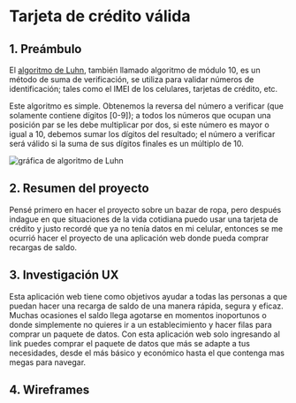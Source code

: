 # Tarjeta de crédito válida

## 1. Preámbulo

El [algoritmo de Luhn](https://es.wikipedia.org/wiki/Algoritmo_de_Luhn),
también llamado algoritmo de módulo 10, es un método de suma de verificación,
se utiliza para validar números de identificación; tales como el IMEI de los
celulares, tarjetas de crédito, etc.

Este algoritmo es simple. Obtenemos la reversa del número a verificar (que
solamente contiene dígitos [0-9]); a todos los números que ocupan una posición
par se les debe multiplicar por dos, si este número es mayor o igual a 10,
debemos sumar los dígitos del resultado; el número a verificar será válido si
la suma de sus dígitos finales es un múltiplo de 10.

![gráfica de algoritmo de Luhn](https://www.101computing.net/wp/wp-content/uploads/Luhn-Algorithm.png)

## 2. Resumen del proyecto
Pensé primero en hacer el proyecto sobre un bazar de ropa, pero después indague en que situaciones de la vida cotidiana puedo usar una tarjeta de crédito y justo recordé que ya no tenía datos en mi celular, entonces se me ocurrió hacer el proyecto de una aplicación web donde pueda comprar recargas de saldo.

## 3. Investigación UX
Esta aplicación web tiene como objetivos ayudar a todas las personas a que puedan hacer una recarga de saldo de una manera rápida, segura y eficaz. Muchas ocasiones el saldo llega agotarse en momentos inoportunos o donde simplemente no quieres ir a un establecimiento y hacer filas para comprar un paquete de datos. Con esta aplicación web solo ingresando al link puedes comprar el paquete de datos que más se adapte a tus necesidades, desde el más básico y económico hasta el que contenga mas megas para navegar.

## 4. Wireframes